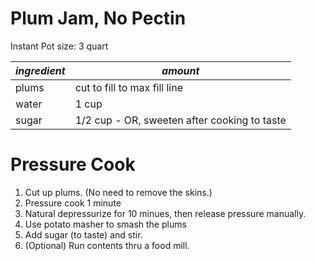 # Plum Jam, No Pectin

Instant Pot size: 3 quart

| *ingredient* | *amount* |
| --- | --- |
| plums | cut to fill to max fill line |
| water | 1 cup |
| sugar | 1/2 cup - OR, sweeten after cooking to taste |

# Pressure Cook

1. Cut up plums. (No need to remove the skins.)
1. Pressure cook 1 minute
1. Natural depressurize for 10 minues, then release pressure manually.
1. Use potato masher to smash the plums
1. Add sugar (to taste) and stir.
1. (Optional) Run contents thru a food mill.
